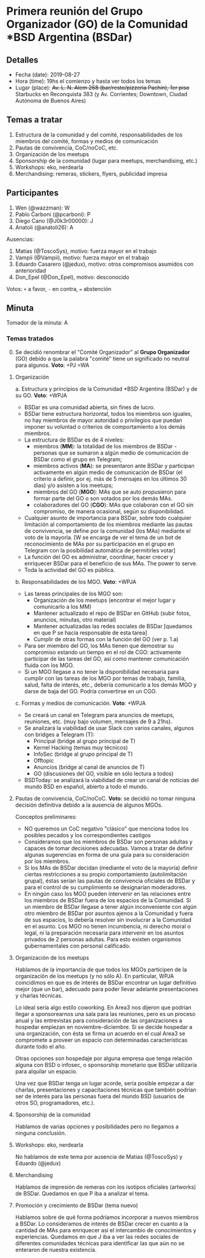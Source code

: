 # Primera reunión del Grupo Organizador (GO) de la Comunidad *BSD Argentina (BSDar)

## Detalles
* Fecha (date): 2019-08-27
* Hora (time): 19hs el comienzo y hasta ver todos los temas
* Lugar (place): ~~Av. L. N. Alem 268 (bar/resto/pizzeria Pachín), 1er piso~~ Starbucks en Reconquista 383 (y Av. Corrientes; Downtown, Ciudad Autónoma de Buenos Aires)

## Temas a tratar
1. Estructura de la comunidad y del comité, responsabilidades de los miembros del comité, formas y medios de comunicación
2. Pautas de convivencia, CoC/noCoC, etc.
3. Organización de los meetups
4. Sponsorship de la comunidad (lugar para meetups, merchandising, etc.)
5. Workshops: eko, nerdearla
6. Merchandising: remeras, stickers, flyers, publicidad impresa

## Participantes
1. Wen (@wazzman): W
2. Pablo Carboni (@pcarboni): P
3. Diego Cano (@J0k3r00000): J
4. Anatoli (@anatoli26): A

Ausencias:
1. Matias (@ToscoSys), motivo: fuerza mayor en el trabajo
2. Vampii (@Vampii), motivo: fuerza mayor en el trabajo
3. Eduardo Casarero (@jedux), motivo: otros compromisos asumidos con anterioridad
4. Don_Epel (@Don_Epel), motivo: desconocido

Votos: `+` a favor, `-` en contra, `=` abstención

## Minuta

Tomador de la minuta: A

### Temas tratados

0. Se decidió renombrar el "Comité Organizador" al **Grupo Organizador** (GO) debido a que la palabra "comité" tiene un significado no neutral para algunos. **Voto**: +PJ =WA

1. Organización

   a. Estructura y principios de la Comunidad *BSD Argentina (BSDar) y de su GO. **Voto**: +WPJA

      * BSDar es una comunidad abierta, sin fines de lucro.
      * BSDar tiene estructura horizontal, todos los miembros son iguales, no hay miembros de mayor autoridad o privilegios que puedan imponer su voluntad o criterios de comportamiento a los demás miembros.
      * La estructura de BSDar es de 4 niveles:
        * miembros (**MM**): la totalidad de los miembros de BSDar - personas que se sumaron a algún medio de comunicación de BSDar como el grupo en Telegram;
        * miembros activos (**MA**): se presentaron ante BSDar y participan activamente en algún medio de comunicación de BSDar (el criterio a definir, por ej. más de 5 mensajes en los últimos 30 días) y/o asisten a los meetups;
        * miembros del GO (**MGO**): MAs que se auto propusieron para formar parte del GO o son votados por los demás MAs.
        * colaboradores del GO (**CGO**): MAs que colaboran con el GO sin compromiso, de manera ocasional, según su disponibilidad.
      * Cualquier asunto de importancia para BSDar, sobre todo cualquier limitación al comportamiento de los miembros mediante las pautas de convivencia, se define por la comunidad (los MAs) mediante el voto de la mayoría. [W se encarga de ver el tema de un bot de reconocimiento de MAs por su participación en el grupo en Telegram con la posibilidad automática de permitirles votar]
      * La función del GO es administrar, coordinar, hacer crecer y enriquecer BSDar para el beneficio de sus MAs. The power to serve.
      * Toda la actividad del GO es pública.

   b. Responsabilidades de los MGO. **Voto**: +WPJA

      * Las tareas principales de los MGO son:
        * Organización de los meetups (encontrar el mejor lugar y comunicarlo a los MM)
        * Mantener actualizado el repo de BSDar en GitHub (subir fotos, anuncios, minutas, otro material)
        * Mantener actualizadas las redes sociales de BSDar [quedamos en que P se hacía responsable de esta tarea]
        * Cumplir de otras formas con la función del GO (ver p. 1.a)
      * Para ser miembro del GO, los MAs tienen que demostrar su compromiso estando un tiempo en el rol de CGO: activamente participar de las tareas del GO, así como mantener comunicación fluida con los MGO.
      * Si un MGO llegase a no tener la disponibilidad necesaria para cumplir con las tareas de los MGO por temas de trabajo, familia, salud, falta de interés, etc., debería comunicarlo a los demás MGO y darse de baja del GO. Podría convertirse en un CGO.

   c. Formas y medios de comunicación. **Voto**: +WPJA

      * Se creará un canal en Telegram para anuncios de meetups, reuniones, etc. (muy bajo volumen, mensajes de 9 a 21hs).
      * Se analizará la viabilidad de usar Slack con varios canales, algunos con bridges a Telegram (T):
        * Principal (bridge al grupo principal de T)
        * Kernel Hacking (temas muy técnicos)
        * InfoSec (bridge al grupo principal de T)
        * Offtopic
        * Anuncios (bridge al canal de anuncios de T)
        * GO (discusiones del GO, visible en sólo lectura a todos)
      * BSDToday: se analizará la viabilidad de crear un canal de noticias del mundo BSD en español, abierto a todo el mundo.

2. Pautas de convivencia, CoC/noCoC. **Voto**: se decidió no tomar ninguna decisión definitiva debido a la ausencia de algunos MGOs.

   Conceptos preliminares:
   * NO queremos un CoC negativo "clásico" que menciona todos los posibles pecados y los correspondientes castigos
   * Consideramos que los miembros de BSDar son personas adultas y capaces de tomar decisiones adecuadas. Vamos a tratar de definir algunas sugerencias en forma de una guía para su consideración por los miembros.
   * Si los MAs de BSDar decidan (mediante el voto de la mayoría) definir ciertas restricciones a su propio comportamiento (autolimitación grupal), éstas serían las pautas de convivencia oficiales de BSDar y para el control de su cumplimiento se designarían moderadores.
   * En ningún caso los MGO pueden intervenir en las relaciones entre los miembros de BSDar fuera de los espacios de la Comunidad. Si un miembro de BSDar llegase a tener algún inconveniente con algún otro miembro de BSDar por asuntos ajenos a la Comunidad y fuera de sus espacios, lo debería resolver sin involucrar a la Comunidad en el asunto. Los MGO no tienen incumbencia, ni derecho moral o legal, ni la preparación necesaria para intervenir en los asuntos privados de 2 personas adultas. Para esto existen organismos gubernamentales con personal calificado.

3. Organización de los meetups

   Hablamos de la importancia de que todos los MGOs participen de la organización de los meetups (y no sólo A). En particular, WPJA coincidimos en que es de interés de BSDar encontrar un lugar definitivo mejor (que un bar), adecuado para poder llevar adelante presentaciones y charlas técnicas.

   Lo ideal sería algo estilo coworking. En Area3 nos dijeron que podrían llegar a sponsorearnos una sala para las reuniones, pero es un proceso anual y las entrevistas para consideración de las organizaciones a hospedar empiezan en noviembre-diciembre. Si se decide hospedar a una organización, con ésta se firma un acuerdo en el cual Area3 se compromete a proveer un espacio con determinadas características durante todo el año.

   Otras opciones son hospedaje por alguna empresa que tenga relación alguna con BSD o infosec, o sponsorship monetario que BSDar utilizaría para alquilar un espacio.

   Una vez que BSDar tenga un lugar acorde, sería posible empezar a dar charlas, presentaciones y capacitaciones técnicas que también podrían ser de interés para las personas fuera del mundo BSD (usuarios de otros SO, programadores, etc.).

4. Sponsorship de la comunidad

   Hablamos de varias opciones y posibilidades pero no llegamos a ninguna conclusión.

5. Workshops: eko, nerdearla

   No hablamos de este tema por ausencia de Matias (@ToscoSys) y Eduardo (@jedux)

6. Merchandising

   Hablamos de impresión de remeras con los isotipos oficiales (artworks) de BSDar. Quedamos en que P iba a analizar el tema.

7. Promoción y crecimiento de BSDar (tema nuevo)

   Hablamos sobre de qué forma podríamos incorporar a nuevos miembros a BSDar. Lo consideramos de interés de BSDar crecer en cuanto a la cantidad de MAs para enriquecer así el intercambio de conocimientos y experiencias. Quedamos en que J iba a ver las redes sociales de diferentes comunidades técnicas para identificar las que aún no se enteraron de nuestra existencia.
